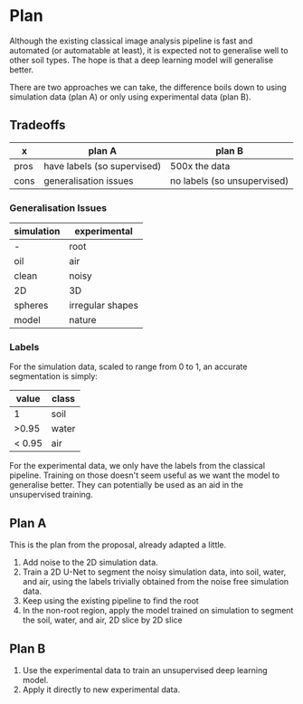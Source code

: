 # Plan

Although the existing classical image analysis pipeline is fast and automated (or automatable at least), it is expected not to generalise well to other soil types.
The hope is that a deep learning model will generalise better.

There are two approaches we can take, the difference boils down to using simulation data (plan A) or only using experimental data (plan B).


## Tradeoffs
| x | plan A | plan B |
| -- | -- | -- |
| pros | have labels (so supervised) | 500x the data |
| cons | generalisation issues | no labels (so unsupervised) |

### Generalisation Issues
|simulation | experimental |
| -- | -- |
| - | root |
| oil | air |
| clean | noisy |
| 2D | 3D |
| spheres | irregular shapes |
| model | nature |

### Labels
For the simulation data, scaled to range from 0 to 1, an accurate segmentation is simply:

| value | class |
| -- | -- |
| 1 | soil |
|>0.95 | water |
| < 0.95 | air |

For the experimental data, we only have the labels from the classical pipeline.
Training on those doesn't seem useful as we want the model to generalise better.
They can potentially be used as an aid in the unsupervised training.

## Plan A
This is the plan from the proposal, already adapted a little.

1. Add noise to the 2D simulation data.
2. Train a 2D U-Net to segment the noisy simulation data, into soil, water, and air, using the labels trivially obtained from the noise free simulation data.
3. Keep using the existing pipeline to find the root 
4. In the non-root region, apply the model trained on simulation to segment the soil, water, and air, 2D slice by 2D slice

## Plan B
1. Use the experimental data to train an unsupervised deep learning model.
2. Apply it directly to new experimental data.

